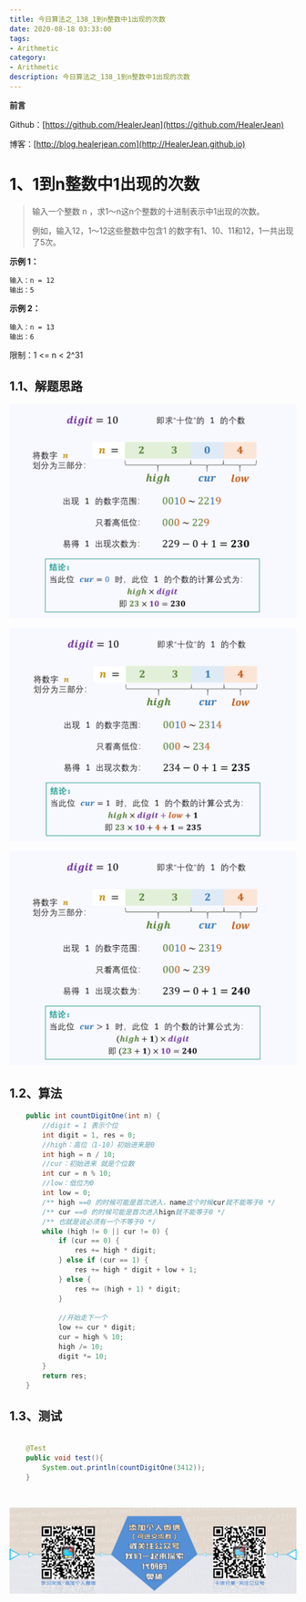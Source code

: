 ```yaml
---
title: 今日算法之_138_1到n整数中1出现的次数
date: 2020-08-18 03:33:00
tags: 
- Arithmetic
category: 
- Arithmetic
description: 今日算法之_138_1到n整数中1出现的次数
---
```


**前言**     

 Github：[https://github.com/HealerJean](https://github.com/HealerJean)         

 博客：[http://blog.healerjean.com](http://HealerJean.github.io)          



# 1、1到n整数中1出现的次数
> 输入一个整数 n ，求1～n这n个整数的十进制表示中1出现的次数。    
>
> 例如，输入12，1～12这些整数中包含1 的数字有1、10、11和12，1一共出现了5次。 



**示例 1：**

```
输入：n = 12
输出：5
```

**示例 2：**

```
输入：n = 13
输出：6
```


限制：1 <= n < 2^31

## 1.1、解题思路 

>  



![image-20200818174858178](https://raw.githubusercontent.com/HealerJean/HealerJean.github.io/master/blogImages/image-20200818174858178.png)



![image-20200818174908894](https://raw.githubusercontent.com/HealerJean/HealerJean.github.io/master/blogImages/image-20200818174908894.png)



![image-20200818174918105](https://raw.githubusercontent.com/HealerJean/HealerJean.github.io/master/blogImages/image-20200818174918105.png)





## 1.2、算法

```java
    public int countDigitOne(int n) {
        //digit = 1 表示个位
        int digit = 1, res = 0;
        //high：高位（1-10）初始进来是0
        int high = n / 10;
        //cur：初始进来 就是个位数
        int cur = n % 10;
        //low：低位为0
        int low = 0;
        /** high ==0 的时候可能是首次进入，name这个时候cur就不能等于0 */
        /** cur ==0 的时候可能是首次进入hign就不能等于0 */
        /** 也就是说必须有一个不等于0 */
        while (high != 0 || cur != 0) {
            if (cur == 0) {
                res += high * digit;
            } else if (cur == 1) {
                res += high * digit + low + 1;
            } else {
                res += (high + 1) * digit;
            }

            //开始走下一个
            low += cur * digit;
            cur = high % 10;
            high /= 10;
            digit *= 10;
        }
        return res;
    }
```




## 1.3、测试 

```java

    @Test
    public void test(){
        System.out.println(countDigitOne(3412));
    }
```



​          

![ContactAuthor](https://raw.githubusercontent.com/HealerJean/HealerJean.github.io/master/assets/img/artical_bottom.jpg)



<link rel="stylesheet" href="https://unpkg.com/gitalk/dist/gitalk.css">

<script src="https://unpkg.com/gitalk@latest/dist/gitalk.min.js"></script> 
<div id="gitalk-container"></div>    
 <script type="text/javascript">
    var gitalk = new Gitalk({
		clientID: `1d164cd85549874d0e3a`,
		clientSecret: `527c3d223d1e6608953e835b547061037d140355`,
		repo: `HealerJean.github.io`,
		owner: 'HealerJean',
		admin: ['HealerJean'],
		id: 'KJ9aXp6uV1EsjQWn',
    });
    gitalk.render('gitalk-container');
</script> 


